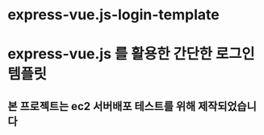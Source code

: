 ﻿# express-vue.js-login-template
# express-vue.js 를 활용한 간단한 로그인 템플릿

## 본 프로젝트는 ec2 서버배포 테스트를 위해 제작되었습니다
